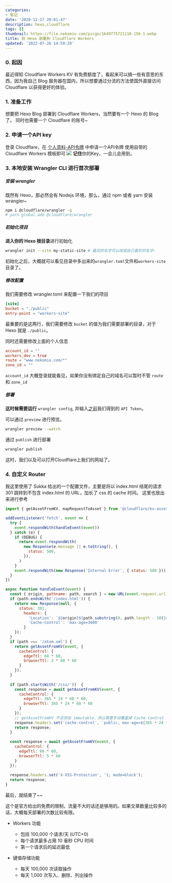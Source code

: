 ```yaml
---
categories:
- 笔记
date: '2020-12-17 20:01:47'
description: hexo,cloudflare
tags: []
thumbnail: https://file.nekomio.com/picgo/1649775721118-156-1.webp
title: 将 Hexo 部署到 Cloudflare Workers
updated: '2022-07-26 14:59:20'
---
```

### 0. 起因

最近得知 Cloudflare Workers KV 有免费额度了，看起来可以搞一些有意思的东西，因为我自己 Blog 服务器在国内，所以想要通过分流的方法使国外直接访问 Cloudflare 以获得更好的体验。

### 1. 准备工作

想要把 Hexo Blog 部署到 Cloudflare Workers，当然要有一个 Hexo 的 Blog 了。
同时也需要一个 Cloudflare 的账号~

### 2. 申请一个API key

登录 Cloudflare，在 [个人资料-API令牌](https://dash.cloudflare.com/profile/api-tokens) 中申请一个API令牌
使用自带的 Cloudflare Workers 模板即可
![](https://file.nekomio.com/picgo/1649775724987-156-2.webp)
**记住**你的Key，一会儿会用到。

### 3. 本地安装 Wrangler CLI 进行首次部署

##### 安装 wrangler

既然有 Hexo，那必然会有 Nodejs 环境，那么，通过 npm 或者 yarn 安装 wrangler~

```bash
npm i @cloudflare/wrangler -g
# yarn global add @cloudflare/wrangler
```

##### 初始化项目

**进入你的 Hexo 根目录**进行初始化

```bash
wrangler init --site my-static-site # 最后的名字可以改成自己喜欢的名字~
```

初始化之后，大概就可以看见目录中多出来的`wrangler.toml`文件和`workers-site`目录了。

##### 修改配置

我们需要修改 wrangler.toml 来配置一下我们的项目

```toml
[site]
bucket = "./public"
entry-point = "workers-site"
```

最重要的是这两行，我们需要修改 `bucket` 的值为我们需要部署的目录，对于 Hexo 就是 `./public`。

同时还需要修改上面的个人信息

```toml
account_id = ""
workers_dev = true
route = "www.nekomio.com/*"
zone_id = ""
```

`account_id` 大概登录就能看见，如果你没有绑定自己的域名可以暂时不管 `route` 和 `zone_id`

##### 部署

**这时候需要运行** `wrangler config`, 并输入[之前](#2dot-申请一个api-key)我们得到的 `API Token`。

可以通过 `preview` 进行预览。

```bash
wrangler preview --watch
```

通过 `publish` 进行部署

```bash
wrangler publish
```

这时，我们以及可以打开Cloudflare上我们的网站了。

### 4. 自定义 Router

我这里使用了 Sukka 给出的一个配置文件，主要是将以 index.html 结尾的请求 301 跳转到不包含 index.html 的 URL，加长了 css 的 cache 时间。
这里也放出来进行参考

```js
import { getAssetFromKV, mapRequestToAsset } from '@cloudflare/kv-asset-handler'

addEventListener('fetch', event => {
  try {
    event.respondWith(handleEvent(event))
  } catch (e) {
    if (DEBUG) {
      return event.respondWith(
        new Response(e.message || e.toString(), {
          status: 500,
        }),
      )
    }
    event.respondWith(new Response('Internal Error', { status: 500 }))
  }
})

async function handleEvent(event) {
  const { origin, pathname: path, search } = new URL(event.request.url);
  if (path.endsWith('/index.html')) {
    return new Response(null, {
      status: 301,
        headers: {
          'Location': `${origin}${path.substring(0, path.length - 10)}${search}`,
          'Cache-Control': 'max-age=3600'
        }
    });
  }
  if (path === '/atom.xml') {
    return getAssetFromKV(event, {
      cacheControl: {
        edgeTtl: 60 * 60,
        browserTtl: 2 * 60 * 60
      }
    });
  }
  
  if (path.startsWith('/css/'))  {
    const response = await getAssetFromKV(event, {
      cacheControl: {
        edgeTtl: 365 * 24 * 60 * 60,
        browserTtl: 365 * 24 * 60 * 60
      }
    });
    // getAssetFromKV 不会添加 immutable，所以需要手动覆盖掉 Cache-Control
    response.headers.set('cache-control', `public, max-age=${365 * 24 * 60 * 60}, immutable`);
    return response;
  }
  
  const response = await getAssetFromKV(event, {
    cacheControl: {
      edgeTtl: 60 * 60,
      browserTtl: 5 * 60
    }
  });
  
  response.headers.set('X-XSS-Protection', '1; mode=block');
  return response;
}
```

最后，就结束了~~

这个是官方给出的免费的限制，流量不大的话还是够用的。如果文章数量比较多的话，大概每天部署的次数比较有限。

- Workers 功能

  - 包括 100,000 个请求/天 (UTC+0)
  - 每个请求最多占用 10 毫秒 CPU 时间
  - 第一个请求后的延迟最低
- 键值存储功能

  - 每天 100,000 次读取操作
  - 每天 1,000 次写入、删除、列出操作
